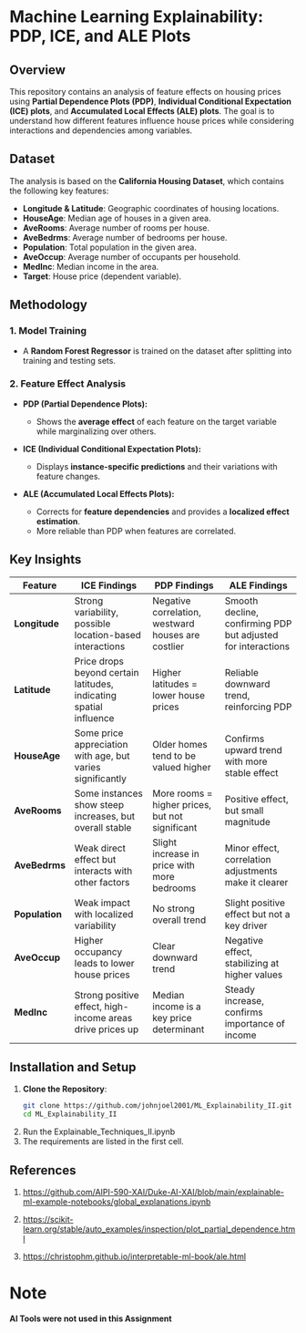 # **Machine Learning Explainability: PDP, ICE, and ALE Plots**

## **Overview**
This repository contains an analysis of feature effects on housing prices using **Partial Dependence Plots (PDP)**, **Individual Conditional Expectation (ICE) plots**, and **Accumulated Local Effects (ALE) plots**. The goal is to understand how different features influence house prices while considering interactions and dependencies among variables.

## **Dataset**
The analysis is based on the **California Housing Dataset**, which contains the following key features:
- **Longitude & Latitude**: Geographic coordinates of housing locations.
- **HouseAge**: Median age of houses in a given area.
- **AveRooms**: Average number of rooms per house.
- **AveBedrms**: Average number of bedrooms per house.
- **Population**: Total population in the given area.
- **AveOccup**: Average number of occupants per household.
- **MedInc**: Median income in the area.
- **Target**: House price (dependent variable).

## **Methodology**
### **1. Model Training**
- A **Random Forest Regressor** is trained on the dataset after splitting into training and testing sets.

### **2. Feature Effect Analysis**
- **PDP (Partial Dependence Plots):**
  - Shows the **average effect** of each feature on the target variable while marginalizing over others.

- **ICE (Individual Conditional Expectation Plots):**
  - Displays **instance-specific predictions** and their variations with feature changes.

- **ALE (Accumulated Local Effects Plots):**
  - Corrects for **feature dependencies** and provides a **localized effect estimation**.
  - More reliable than PDP when features are correlated.

## **Key Insights**
| Feature      | ICE Findings | PDP Findings | ALE Findings |
|-------------|-------------|-------------|-------------|
| **Longitude** | Strong variability, possible location-based interactions | Negative correlation, westward houses are costlier | Smooth decline, confirming PDP but adjusted for interactions |
| **Latitude**  | Price drops beyond certain latitudes, indicating spatial influence | Higher latitudes = lower house prices | Reliable downward trend, reinforcing PDP |
| **HouseAge**  | Some price appreciation with age, but varies significantly | Older homes tend to be valued higher | Confirms upward trend with more stable effect |
| **AveRooms**  | Some instances show steep increases, but overall stable | More rooms = higher prices, but not significant | Positive effect, but small magnitude |
| **AveBedrms** | Weak direct effect but interacts with other factors | Slight increase in price with more bedrooms | Minor effect, correlation adjustments make it clearer |
| **Population** | Weak impact with localized variability | No strong overall trend | Slight positive effect but not a key driver |
| **AveOccup**  | Higher occupancy leads to lower house prices | Clear downward trend | Negative effect, stabilizing at higher values |
| **MedInc**    | Strong positive effect, high-income areas drive prices up | Median income is a key price determinant | Steady increase, confirms importance of income |

## Installation and Setup

1. **Clone the Repository**:
   ```bash
   git clone https://github.com/johnjoel2001/ML_Explainability_II.git
   cd ML_Explainability_II
   ```
2. Run the Explainable_Techniques_II.ipynb
3. The requirements are listed in the first cell.

## References

1) https://github.com/AIPI-590-XAI/Duke-AI-XAI/blob/main/explainable-ml-example-notebooks/global_explanations.ipynb

2) https://scikit-learn.org/stable/auto_examples/inspection/plot_partial_dependence.html

3) https://christophm.github.io/interpretable-ml-book/ale.html

# **Note**

**AI Tools were not used in this Assignment**
